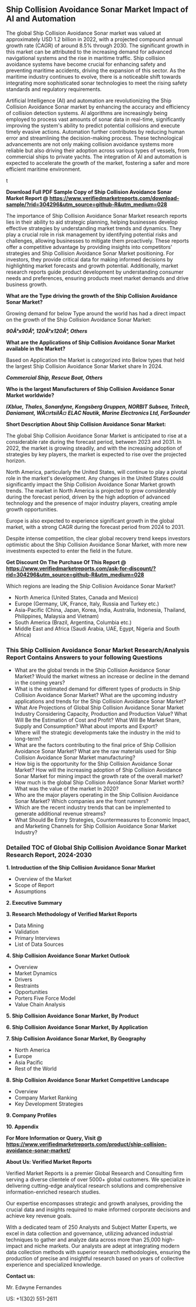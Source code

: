 <h2>Ship Collision Avoidance Sonar Market Impact of AI and Automation</h2><p>The global Ship Collision Avoidance Sonar market was valued at approximately USD 1.2 billion in 2022, with a projected compound annual growth rate (CAGR) of around 8.5% through 2030. The significant growth in this market can be attributed to the increasing demand for advanced navigational systems and the rise in maritime traffic. Ship collision avoidance systems have become crucial for enhancing safety and preventing maritime accidents, driving the expansion of this sector. As the maritime industry continues to evolve, there is a noticeable shift towards integrating more sophisticated sonar technologies to meet the rising safety standards and regulatory requirements.</p><p>Artificial Intelligence (AI) and automation are revolutionizing the Ship Collision Avoidance Sonar market by enhancing the accuracy and efficiency of collision detection systems. AI algorithms are increasingly being employed to process vast amounts of sonar data in real-time, significantly improving the system's ability to predict potential collisions and execute timely evasive actions. Automation further contributes by reducing human error and streamlining the decision-making process. These technological advancements are not only making collision avoidance systems more reliable but also driving their adoption across various types of vessels, from commercial ships to private yachts. The integration of AI and automation is expected to accelerate the growth of the market, fostering a safer and more efficient maritime environment.</p>t</p><p id="" class=""><strong>Download Full PDF Sample Copy of Ship Collision Avoidance Sonar Market Report @ <a href="https://www.verifiedmarketreports.com/download-sample/?rid=304296&utm_source=github-R&utm_medium=028" target="_blank">https://www.verifiedmarketreports.com/download-sample/?rid=304296&utm_source=github-R&utm_medium=028</a></strong></p><p>The importance of&nbsp;Ship Collision Avoidance Sonar Market research reports lies in their ability to aid strategic planning, helping businesses develop effective strategies by understanding market trends and dynamics. They play a crucial role in risk management by identifying potential risks and challenges, allowing businesses to mitigate them proactively. These reports offer a competitive advantage by providing insights into competitors' strategies and Ship Collision Avoidance Sonar Market positioning. For investors, they provide critical data for making informed decisions by highlighting market forecasts and growth potential. Additionally, market research reports guide product development by understanding consumer needs and preferences, ensuring products meet market demands and drive business growth.</p><p><strong>What are the&nbsp;Type driving the growth of the Ship Collision Avoidance Sonar Market?</strong></p><p id="" class="">Growing demand for below Type around the world has had a direct impact on the growth of the Ship Collision Avoidance Sonar Market:</p><em><strong>90Â°x90Â°, 120Â°x120Â°, Others</strong></em></p><strong>What are the&nbsp;Applications&nbsp;of Ship Collision Avoidance Sonar Market available in the Market?</strong></p><p id="" class="">Based on Application the Market is categorized into Below types that held the largest Ship Collision Avoidance Sonar Market share In 2024.</p><em><strong>Commercial Ship, Rescue Boat, Others</strong></em></p><strong>Who is the largest Manufacturers of Ship Collision Avoidance Sonar Market worldwide?</strong></p><p><em><strong>IXblue, Thales, Sonardyne, Kongsberg Gruppen, NORBIT Subsea, Tritech, Daniamant, WÃ¤rtsilÃ¤ ELAC Nautik, Marine Electronics Ltd, FarSounder</strong></em></p><p id="" class=""><strong>Short Description About Ship Collision Avoidance Sonar Market:</strong></p><p>The global Ship Collision Avoidance Sonar Market is anticipated to rise at a considerable rate during the forecast period, between 2023 and 2031. In 2022, the market is growing steadily, and with the increasing adoption of strategies by key players, the market is expected to rise over the projected horizon.</p><p>North America, particularly the United States, will continue to play a pivotal role in the market's development. Any changes in the United States could significantly impact the Ship Collision Avoidance Sonar Market growth trends. The market in North America is projected to grow considerably during the forecast period, driven by the high adoption of advanced technology and the presence of major industry players, creating ample growth opportunities.</p><p>Europe is also expected to experience significant growth in the global market, with a strong CAGR during the forecast period from 2024 to 2031.</p><p>Despite intense competition, the clear global recovery trend keeps investors optimistic about the Ship Collision Avoidance Sonar Market, with more new investments expected to enter the field in the future.</p><p id="" class=""><strong>Get Discount On The Purchase Of This Report @ <a href="https://www.verifiedmarketreports.com/ask-for-discount/?rid=304296&utm_source=github-R&utm_medium=028" target="_blank">https://www.verifiedmarketreports.com/ask-for-discount/?rid=304296&utm_source=github-R&utm_medium=028</a></strong></p>Which regions are leading the Ship Collision Avoidance Sonar Market?</p><ul><li>North America (United States, Canada and Mexico)</li><li>Europe (Germany, UK, France, Italy, Russia and Turkey etc.)</li><li>Asia-Pacific (China, Japan, Korea, India, Australia, Indonesia, Thailand, Philippines, Malaysia and Vietnam)</li><li>South America (Brazil, Argentina, Columbia etc.)</li><li>Middle East and Africa (Saudi Arabia, UAE, Egypt, Nigeria and South Africa)</li></ul><h3 id="" class="">This Ship Collision Avoidance Sonar Market Research/Analysis Report Contains Answers to your following Questions</h3><ul><li>What are the global trends in the Ship Collision Avoidance Sonar Market? Would the market witness an increase or decline in the demand in the coming years?</li><li>What is the estimated demand for different types of products in Ship Collision Avoidance Sonar Market? What are the upcoming industry applications and trends for the Ship Collision Avoidance Sonar Market?</li><li>What Are Projections of Global Ship Collision Avoidance Sonar Market Industry Considering Capacity, Production and Production Value? What Will Be the Estimation of Cost and Profit? What Will Be Market Share, Supply and Consumption? What about imports and Export?</li><li>Where will the strategic developments take the industry in the mid to long-term?</li><li>What are the factors contributing to the final price of Ship Collision Avoidance Sonar Market? What are the raw materials used for Ship Collision Avoidance Sonar Market manufacturing?</li><li>How big is the opportunity for the Ship Collision Avoidance Sonar Market? How will the increasing adoption of Ship Collision Avoidance Sonar Market for mining impact the growth rate of the overall market?</li><li>How much is the global Ship Collision Avoidance Sonar Market worth? What was the value of the market In 2020?</li><li>Who are the major players operating in the Ship Collision Avoidance Sonar Market? Which companies are the front runners?</li><li>Which are the recent industry trends that can be implemented to generate additional revenue streams?</li><li>What Should Be Entry Strategies, Countermeasures to Economic Impact, and Marketing Channels for Ship Collision Avoidance Sonar Market Industry?</li></ul><h3 id="" class="">Detailed TOC of Global Ship Collision Avoidance Sonar Market Research Report, 2024-2030</h3><p id="" class=""><strong>1. Introduction of the Ship Collision Avoidance Sonar Market</strong></p><ul><li>Overview of the Market</li><li>Scope of Report</li><li>Assumptions</li></ul><p id="" class=""><strong>2. Executive Summary</strong></p><p id="" class=""><strong>3. Research Methodology of Verified Market Reports</strong></p><ul><li>Data Mining</li><li>Validation</li><li>Primary Interviews</li><li>List of Data Sources</li></ul><p id="" class=""><strong>4. Ship Collision Avoidance Sonar Market Outlook</strong></p><ul><li>Overview</li><li>Market Dynamics</li><li>Drivers</li><li>Restraints</li><li>Opportunities</li><li>Porters Five Force Model</li><li>Value Chain Analysis</li></ul><p id="" class=""><strong>5. Ship Collision Avoidance Sonar Market, By Product</strong></p><p id="" class=""><strong>6. Ship Collision Avoidance Sonar Market, By Application</strong></p><p id="" class=""><strong>7. Ship Collision Avoidance Sonar Market, By Geography</strong></p><ul><li>North America</li><li>Europe</li><li>Asia Pacific</li><li>Rest of the World</li></ul><p id="" class=""><strong>8. Ship Collision Avoidance Sonar Market Competitive Landscape</strong></p><ul><li>Overview</li><li>Company Market Ranking</li><li>Key Development Strategies</li></ul><p id="" class=""><strong>9. Company Profiles</strong></p><p id="" class=""><strong>10. Appendix</strong></p><p id="" class=""><strong>For More Information or Query, Visit @ <a href="https://www.verifiedmarketreports.com/product/ship-collision-avoidance-sonar-market/" target="_blank">https://www.verifiedmarketreports.com/product/ship-collision-avoidance-sonar-market/</a></strong></p><p id="" class=""><strong>About Us: Verified Market Reports</strong></p><p id="" class="">Verified Market Reports is a premier Global Research and Consulting firm serving a diverse clientele of over 5000+ global customers. We specialize in delivering cutting-edge analytical research solutions and comprehensive information-enriched research studies.</p><p id="" class="">Our expertise encompasses strategic and growth analyses, providing the crucial data and insights required to make informed corporate decisions and achieve key revenue goals.</p><p id="" class="">With a dedicated team of 250 Analysts and Subject Matter Experts, we excel in data collection and governance, utilizing advanced industrial techniques to gather and analyze data across more than 25,000 high-impact and niche markets. Our analysts are adept at integrating modern data collection methods with superior research methodologies, ensuring the production of precise and insightful research based on years of collective experience and specialized knowledge.</p><p id="" class=""><strong>Contact us:</strong></p><p id="" class="">Mr. Edwyne Fernandes</p><p id="" class="">US: +1(302) 551-2611</p>